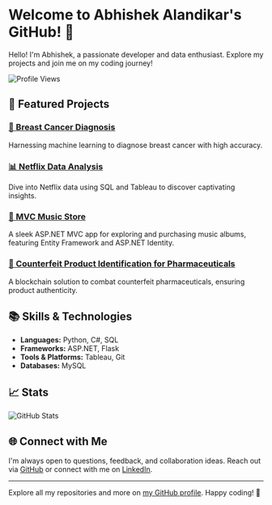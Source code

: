 # Welcome to Abhishek Alandikar's GitHub! 🌟

Hello! I'm Abhishek, a passionate developer and data enthusiast. Explore my projects and join me on my coding journey!

![Profile Views](https://komarev.com/ghpvc/?username=abhishekalandikar&color=blue)

## 🚀 Featured Projects

### [🔬 Breast Cancer Diagnosis](https://github.com/abhishekalandikar/BreastCancerDiagnosis)
Harnessing machine learning to diagnose breast cancer with high accuracy.

### [📊 Netflix Data Analysis](https://github.com/abhishekalandikar/NETFLIX-DATA-ANALYSIS)
Dive into Netflix data using SQL and Tableau to discover captivating insights.

### [🎵 MVC Music Store](https://github.com/abhishekalandikar/MVCMusicStore)
A sleek ASP.NET MVC app for exploring and purchasing music albums, featuring Entity Framework and ASP.NET Identity.

### [💊 Counterfeit Product Identification for Pharmaceuticals](https://github.com/abhishekalandikar/Counterfeit-Product-Identification-for-Pharmaceuticals)
A blockchain solution to combat counterfeit pharmaceuticals, ensuring product authenticity.

## 📚 Skills & Technologies

- **Languages:** Python, C#, SQL
- **Frameworks:** ASP.NET, Flask
- **Tools & Platforms:** Tableau, Git
- **Databases:** MySQL



## 📈 Stats

![GitHub Stats](https://github-readme-stats.vercel.app/api?username=abhishekalandikar&show_icons=true&theme=radical)

## 🌐 Connect with Me

I'm always open to questions, feedback, and collaboration ideas. Reach out via [GitHub](https://github.com/abhishekalandikar) or connect with me on [LinkedIn](https://www.linkedin.com/in/abhishek-alandikar-18917b22b).

---

Explore all my repositories and more on [my GitHub profile](https://github.com/abhishekalandikar). Happy coding! 🚀
